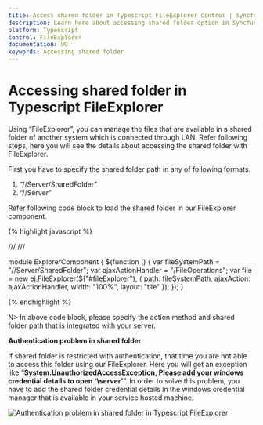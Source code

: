```yaml
---
title: Access shared folder in Typescript FileExplorer Control | Syncfusion
description: Learn here about accessing shared folder option in Syncfusion Essential Typescript FileExplorer Control, its elements, and more.
platform: Typescript
control: FileExplorer
documentation: UG
keywords: Accessing shared folder
---
```


# Accessing shared folder in Typescript FileExplorer

Using “FileExplorer”, you can manage the files that are available in a shared folder of another system which is connected through LAN. Refer following steps, here you will see the details about accessing the shared folder with FileExplorer. 

First you have to specify the shared folder path in any of following formats.

1. “//Server/SharedFolder”
2. “//Server”

Refer following code block to load the shared folder in our FileExplorer component.

   {% highlight javascript %}

/// <reference path="tsfiles/jquery.d.ts" />
/// <reference path="tsfiles/ej.web.all.d.ts" />

module ExplorerComponent {
    $(function () {
        var fileSystemPath = "//Server/SharedFolder";
        var ajaxActionHandler = "/FileOperations";
        var file = new ej.FileExplorer($("#fileExplorer"), {
            path: fileSystemPath,
            ajaxAction: ajaxActionHandler,
            width: "100%",
            layout: "tile"
        });
    });
}
    
 {% endhighlight %}


N> In above code block, please specify the action method and shared folder path that is integrated with your server.


**Authentication problem in shared folder**

If shared folder is restricted with authentication, that time you are not able to access this folder using our FileExplorer. Here you will get an exception like “**System.UnauthorizedAccessException, Please add your windows credential details to open '\\server\'**”. In order to solve this problem, you have to add the shared folder credential details in the windows credential manager that is available in your service hosted machine.

![Authentication problem in shared folder in Typescript FileExplorer](Accessingsharedfolder_images/Accessingsharedfolder_img1.jpeg)

